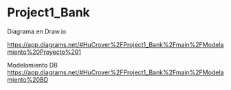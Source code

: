 # Project1_Bank

Diagrama en Draw.io 

https://app.diagrams.net/#HuCrover%2FProject1_Bank%2Fmain%2FModelamiento%20Proyecto%201

Modelamiento DB
https://app.diagrams.net/#HuCrover%2FProject1_Bank%2Fmain%2FModelamiento%20BD
